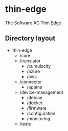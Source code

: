 # thin-edge
The Software AG Thin Edge

## Directory layout
- thin-edge
  - /core
  - /translator
    - /cumulocity
    - /azure
    - /aws
  - /connector
    - /apama
  - /device-management
    - /debian
    - /docker
    - /firmware
    - /configuration
    - /monitoring
  - /tests
